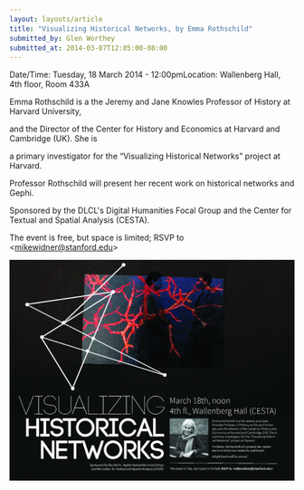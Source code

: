 ```yaml
---
layout: layouts/article
title: "Visualizing Historical Networks, by Emma Rothschild"
submitted_by: Glen Worthey
submitted_at: 2014-03-07T12:05:00-08:00
---
```



Date/Time: Tuesday, 18 March 2014 - 12:00pmLocation: Wallenberg Hall, 4th floor, Room 433A

Emma Rothschild is a the Jeremy and Jane Knowles Professor of History at Harvard University,

and the Director of the Center for History and Economics at Harvard and Cambridge (UK). She is

a primary investigator for the “Visualizing Historical Networks” project at Harvard.



Professor Rothschild will present her recent work on historical networks and Gephi.



Sponsored by the DLCL's Digital Humanities Focal Group and the Center for Textual and Spatial Analysis (CESTA).



The event is free, but space is limited; RSVP to <[mikewidner@stanford.edu](mailto:mikewidner@stanford.edu)>




![](../post-images/0301-historicalnetworks.jpg)



